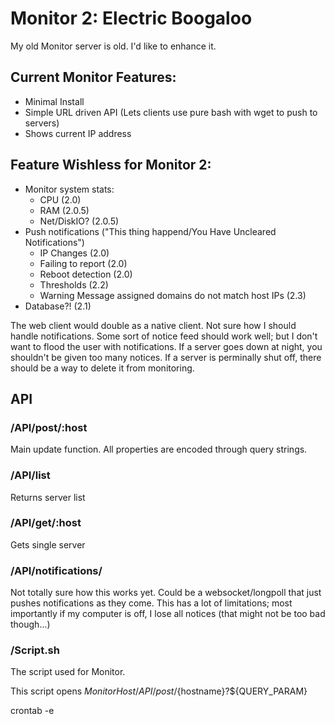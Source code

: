 # Monitor 2: Electric Boogaloo

My old Monitor server is old. I'd like to enhance it.

## Current Monitor Features:
* Minimal Install
* Simple URL driven API (Lets clients use pure bash with wget to push to servers)
* Shows current IP address 

## Feature Wishless for Monitor 2:
* Monitor system stats:
    * CPU (2.0)
    * RAM (2.0.5)
    * Net/DiskIO? (2.0.5)
* Push notifications ("This thing happend/You Have Uncleared Notifications")
    * IP Changes (2.0)
    * Failing to report (2.0)
    * Reboot detection (2.0)
    * Thresholds (2.2)
    * Warning Message assigned domains do not match host IPs (2.3)
* Database?! (2.1)

The web client would double as a native client. Not sure how I should handle notifications. Some sort of notice feed should work well; but I don't want to flood the user with notifications. If a server goes down at night, you shouldn't be given too many notices. If a server is perminally shut off, there should be a way to delete it from monitoring. 


## API

### /API/post/:host

Main update function. All properties are encoded through query strings.

### /API/list

Returns server list

### /API/get/:host

Gets single server

### /API/notifications/

Not totally sure how this works yet. Could be a websocket/longpoll that just pushes notifications as they come. This has a lot of limitations; most importantly if my computer is off, I lose all notices (that might not be too bad though...)


### /Script.sh

The script used for Monitor.

This script opens ${MonitorHost}/API/post/${hostname}?${QUERY_PARAM}

crontab -e 